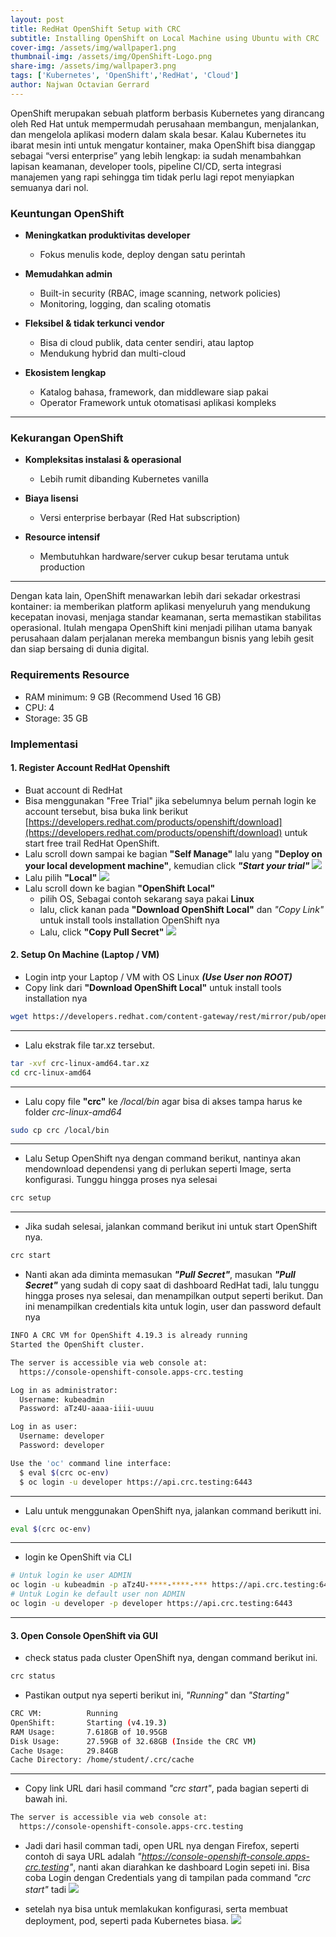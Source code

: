 ```yaml
---
layout: post
title: RedHat OpenShift Setup with CRC
subtitle: Installing OpenShift on Local Machine using Ubuntu with CRC
cover-img: /assets/img/wallpaper1.png
thumbnail-img: /assets/img/OpenShift-Logo.png
share-img: /assets/img/wallpaper3.png
tags: ['Kubernetes', 'OpenShift','RedHat', 'Cloud']
author: Najwan Octavian Gerrard
---
```



OpenShift merupakan sebuah platform berbasis Kubernetes yang dirancang oleh Red Hat untuk mempermudah perusahaan membangun, menjalankan, dan mengelola aplikasi modern dalam skala besar. Kalau Kubernetes itu ibarat mesin inti untuk mengatur kontainer, maka OpenShift bisa dianggap sebagai “versi enterprise” yang lebih lengkap: ia sudah menambahkan lapisan keamanan, developer tools, pipeline CI/CD, serta integrasi manajemen yang rapi sehingga tim tidak perlu lagi repot menyiapkan semuanya dari nol.


### **Keuntungan OpenShift**

* **Meningkatkan produktivitas developer**

  * Fokus menulis kode, deploy dengan satu perintah
* **Memudahkan admin**

  * Built-in security (RBAC, image scanning, network policies)
  * Monitoring, logging, dan scaling otomatis
* **Fleksibel & tidak terkunci vendor**

  * Bisa di cloud publik, data center sendiri, atau laptop
  * Mendukung hybrid dan multi-cloud
* **Ekosistem lengkap**

  * Katalog bahasa, framework, dan middleware siap pakai
  * Operator Framework untuk otomatisasi aplikasi kompleks

---

### **Kekurangan OpenShift**

* **Kompleksitas instalasi & operasional**

  * Lebih rumit dibanding Kubernetes vanilla
* **Biaya lisensi**

  * Versi enterprise berbayar (Red Hat subscription)
* **Resource intensif**

  * Membutuhkan hardware/server cukup besar terutama untuk production

---

Dengan kata lain, OpenShift menawarkan lebih dari sekadar orkestrasi kontainer: ia memberikan platform aplikasi menyeluruh yang mendukung kecepatan inovasi, menjaga standar keamanan, serta memastikan stabilitas operasional. Itulah mengapa OpenShift kini menjadi pilihan utama banyak perusahaan dalam perjalanan mereka membangun bisnis yang lebih gesit dan siap bersaing di dunia digital.



### Requirements Resource
- RAM minimum: 9 GB (Recommend Used 16 GB)
- CPU: 4
- Storage: 35 GB


### Implementasi

#### 1. Register Account RedHat Openshift
- Buat account di RedHat
- Bisa menggunakan "Free Trial" jika sebelumnya belum pernah login ke account tersebut, bisa buka link berikut [https://developers.redhat.com/products/openshift/download](https://developers.redhat.com/products/openshift/download) untuk start free trail RedHat OpenShift.
- Lalu scroll down sampai ke bagian **"Self Manage"** lalu yang **"Deploy on your local development machine"**, kemudian click ***"Start your trial"***
![](../assets/images/openshift-crc/1.png)
- Lalu pilih **"Local"**
![](../assets/images/openshift-crc/2.png)
- Lalu scroll down ke bagian **"OpenShift Local"** 
  - pilih OS, Sebagai contoh sekarang saya pakai **Linux** 
  - lalu, click kanan pada **"Download OpenShift Local"** dan *"Copy Link"* untuk install tools installation OpenShift nya
  - Lalu, click **"Copy Pull Secret"**
![](../assets/images/openshift-crc/3.png)

#### 2. Setup On Machine (Laptop / VM)
- Login intp your Laptop / VM with OS Linux ***(Use User non ROOT)***
- Copy link dari **"Download OpenShift Local"** untuk install tools installation nya
```bash
wget https://developers.redhat.com/content-gateway/rest/mirror/pub/openshift-v4/clients/crc/latest/crc-linux-amd64.tar.xz
```
---

- Lalu ekstrak file tar.xz tersebut.
```bash
tar -xvf crc-linux-amd64.tar.xz
cd crc-linux-amd64
```
---

- Lalu copy file **"crc"** ke */local/bin* agar bisa di akses tampa harus ke folder *crc-linux-amd64*
```bash
sudo cp crc /local/bin
```
---

- Lalu Setup OpenShift nya dengan command berikut, nantinya akan mendownload dependensi yang di perlukan seperti Image, serta konfigurasi. Tunggu hingga proses nya selesai
```bash
crc setup
```
---

- Jika sudah selesai, jalankan command berikut ini untuk start OpenShift nya. 
```bash
crc start
```
- Nanti akan ada diminta memasukan ***"Pull Secret"***, masukan ***"Pull Secret"*** yang sudah di copy saat di dashboard RedHat tadi, lalu tunggu hingga proses nya selesai, dan menampilkan output seperti berikut. Dan ini menampilkan credentials kita untuk login, user dan password default nya
```bash
INFO A CRC VM for OpenShift 4.19.3 is already running 
Started the OpenShift cluster.

The server is accessible via web console at:
  https://console-openshift-console.apps-crc.testing

Log in as administrator:
  Username: kubeadmin
  Password: aTz4U-aaaa-iiii-uuuu

Log in as user:
  Username: developer
  Password: developer

Use the 'oc' command line interface:
  $ eval $(crc oc-env)
  $ oc login -u developer https://api.crc.testing:6443
```
---
- Lalu untuk menggunakan OpenShift nya, jalankan command berikutt ini.
```bash
eval $(crc oc-env)
```
---
- login ke OpenShift via CLI
```bash
# Untuk login ke user ADMIN
oc login -u kubeadmin -p aTz4U-****-****-*** https://api.crc.testing:6443
# Untuk Login ke default user non ADMIN 
oc login -u developer -p developer https://api.crc.testing:6443
```
---

#### 3. Open Console OpenShift via GUI
- check status pada cluster OpenShift nya, dengan command berikut ini.
```bash
crc status
```
- Pastikan output nya seperti berikut ini, *"Running"* dan *"Starting"*
```bash
CRC VM:          Running
OpenShift:       Starting (v4.19.3)
RAM Usage:       7.618GB of 10.95GB
Disk Usage:      27.59GB of 32.68GB (Inside the CRC VM)
Cache Usage:     29.84GB
Cache Directory: /home/student/.crc/cache
```
---

- Copy link URL dari hasil command *"crc start"*, pada bagian seperti di bawah ini.
```bash
The server is accessible via web console at:
  https://console-openshift-console.apps-crc.testing
```
- Jadi dari hasil comman tadi, open URL nya dengan Firefox, seperti contoh di saya URL adalah *"https://console-openshift-console.apps-crc.testing"*, nanti akan diarahkan ke dashboard Login sepeti ini. Bisa coba Login dengan Credentials yang di tampilan pada command *"crc start"* tadi
![](../assets/images/openshift-crc/dash-login.png)

- setelah nya bisa untuk memlakukan konfigurasi, serta membuat deployment, pod, seperti pada Kubernetes biasa.
![](../assets/images/openshift-crc/dashboard.png)
